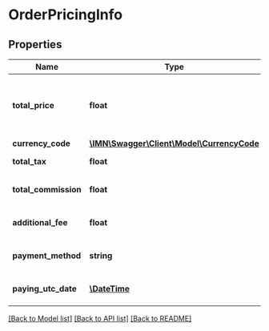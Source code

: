 # OrderPricingInfo

## Properties
Name | Type | Description | Notes
------------ | ------------- | ------------- | -------------
**total_price** | **float** | The total price of this order (corresponding to the amount paid by the customer) | 
**currency_code** | [**\IMN\Swagger\Client\Model\CurrencyCode**](CurrencyCode.md) |  | 
**total_tax** | **float** | The total tax of this order | [optional] 
**total_commission** | **float** | The total commission of this order | [optional] 
**additional_fee** | **float** | Additional fee related to this order | [optional] 
**payment_method** | **string** | The payment method of this order | [optional] 
**paying_utc_date** | [**\DateTime**](\DateTime.md) | The UTC date of the payment of this order | [optional] 

[[Back to Model list]](../README.md#documentation-for-models) [[Back to API list]](../README.md#documentation-for-api-endpoints) [[Back to README]](../README.md)


